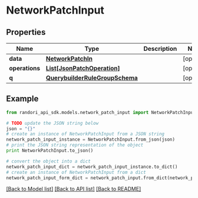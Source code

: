 # NetworkPatchInput


## Properties

Name | Type | Description | Notes
------------ | ------------- | ------------- | -------------
**data** | [**NetworkPatchIn**](NetworkPatchIn.md) |  | [optional] 
**operations** | [**List[JsonPatchOperation]**](JsonPatchOperation.md) |  | [optional] 
**q** | [**QuerybuilderRuleGroupSchema**](QuerybuilderRuleGroupSchema.md) |  | [optional] 

## Example

```python
from randori_api_sdk.models.network_patch_input import NetworkPatchInput

# TODO update the JSON string below
json = "{}"
# create an instance of NetworkPatchInput from a JSON string
network_patch_input_instance = NetworkPatchInput.from_json(json)
# print the JSON string representation of the object
print NetworkPatchInput.to_json()

# convert the object into a dict
network_patch_input_dict = network_patch_input_instance.to_dict()
# create an instance of NetworkPatchInput from a dict
network_patch_input_form_dict = network_patch_input.from_dict(network_patch_input_dict)
```
[[Back to Model list]](../README.md#documentation-for-models) [[Back to API list]](../README.md#documentation-for-api-endpoints) [[Back to README]](../README.md)


